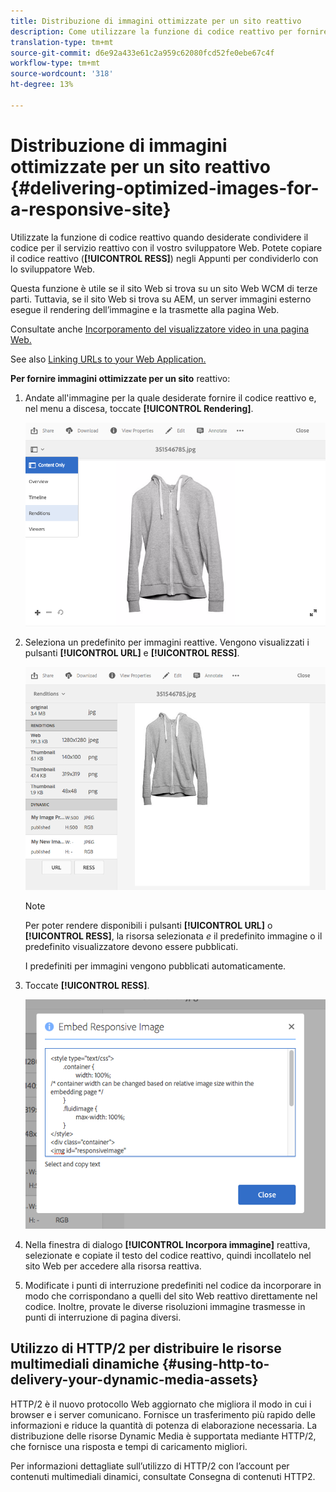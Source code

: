 ```yaml
---
title: Distribuzione di immagini ottimizzate per un sito reattivo
description: Come utilizzare la funzione di codice reattivo per fornire immagini ottimizzate
translation-type: tm+mt
source-git-commit: d6e92a433e61c2a959c62080fcd52fe0ebe67c4f
workflow-type: tm+mt
source-wordcount: '318'
ht-degree: 13%

---
```



# Distribuzione di immagini ottimizzate per un sito reattivo {#delivering-optimized-images-for-a-responsive-site}

Utilizzate la funzione di codice reattivo quando desiderate condividere il codice per il servizio reattivo con il vostro sviluppatore Web. Potete copiare il codice reattivo (**[!UICONTROL RESS]**) negli Appunti per condividerlo con lo sviluppatore Web.

Questa funzione è utile se il sito Web si trova su un sito Web WCM di terze parti. Tuttavia, se il sito Web si trova su AEM, un server immagini esterno esegue il rendering dell’immagine e la trasmette alla pagina Web.

Consultate anche [Incorporamento del visualizzatore video in una pagina Web.](embed-code.md)

See also [Linking URLs to your Web Application.](linking-urls-to-yourwebapplication.md)

**Per fornire immagini ottimizzate per un sito** reattivo:

1. Andate all&#39;immagine per la quale desiderate fornire il codice reattivo e, nel menu a discesa, toccate **[!UICONTROL Rendering]**.

   ![chlimage_1-408](assets/chlimage_1-408.png)

1. Seleziona un predefinito per immagini reattive. Vengono visualizzati i pulsanti **[!UICONTROL URL]** e **[!UICONTROL RESS]**.

   ![chlimage_1-409](assets/chlimage_1-409.png)

   >[!NOTE]
   >
   >Per poter rendere disponibili i pulsanti **[!UICONTROL URL]** o **[!UICONTROL RESS]**, la risorsa selezionata *e* il predefinito immagine o il predefinito visualizzatore devono essere pubblicati.
   >
   >I predefiniti per immagini vengono pubblicati automaticamente.

1. Toccate **[!UICONTROL RESS]**.

   ![chlimage_1-410](assets/chlimage_1-410.png)

1. Nella finestra di dialogo **[!UICONTROL Incorpora immagine]** reattiva, selezionate e copiate il testo del codice reattivo, quindi incollatelo nel sito Web per accedere alla risorsa reattiva.
1. Modificate i punti di interruzione predefiniti nel codice da incorporare in modo che corrispondano a quelli del sito Web reattivo direttamente nel codice. Inoltre, provate le diverse risoluzioni immagine trasmesse in punti di interruzione di pagina diversi.

## Utilizzo di HTTP/2 per distribuire le risorse multimediali dinamiche {#using-http-to-delivery-your-dynamic-media-assets}

HTTP/2 è il nuovo protocollo Web aggiornato che migliora il modo in cui i browser e i server comunicano. Fornisce un trasferimento più rapido delle informazioni e riduce la quantità di potenza di elaborazione necessaria. La distribuzione delle risorse Dynamic Media è supportata mediante HTTP/2, che fornisce una risposta e tempi di caricamento migliori.

Per informazioni dettagliate sull’utilizzo di HTTP/2 con l’account per contenuti multimediali dinamici, consultate Consegna di contenuti [](http2faq.md) HTTP2.
